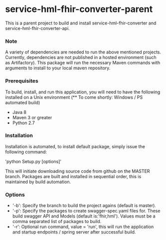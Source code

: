 # service-hml-fhir-converter-parent
This is a parent project to build and install service-hml-fhir-converter and service-hml-fhir-converter-api.

### Note
A variety of dependencies are needed to run the above mentioned projects. Currently, dependencies are not published in a hosted environment (such as Artifactory). This package will run the necessary Maven commands with arguments to install to your local maven repository.

### Prerequisites 
To build, install, and run this application, you will need to have the following installed on a Unix environment (** To come shortly: Windows / PS automated build)

- Java 8
- Maven 3 or greater
- Python 2.7

### Installation
Installation is automated, to install default package, simply issue the following command:

'python Setup.py [options]'

This will initiate downloading source code from github on the MASTER branch. Packages are built and installed in sequential order, this is maintained by build automation.

### Options

- '-b': Specify the branch to build the project agains (default is master).
- '-p': Specify the packages to create swagger-spec.yaml files for. These build swagger API and Models (default is:'fhir,hml'). Values must be a comma separated list of packages to build.
- '-r': Optional run command, value = 'run', this will run the application and startup endpoints / spring server after successful build.
